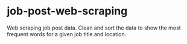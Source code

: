# job-post-web-scraping
Web scraping job post data. Clean and sort the data to show the most frequent words for a given job title and location.
